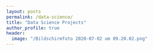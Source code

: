 ```yaml
---
layout: posts
permalink: /data-science/
title: "Data Science Projects"
author_profile: true
header:
  image: "/Bildschirmfoto 2020-07-02 um 09.20.02.png"
---
```



